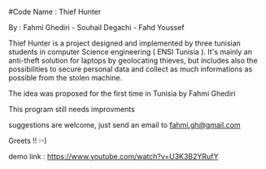 #Code Name : Thief Hunter

By : Fahmi Ghediri - Souhail Degachi - Fahd Youssef

Thief Hunter is a project designed and implemented by three tunisian students in computer Science engineering ( ENSI Tunisia ).
It's mainly an anti-theft solution for laptops by geolocating thieves, but includes also the possibilities to secure personal data
and collect as much informations as possible from the stolen machine. 

The idea was proposed for the first time in Tunisia by Fahmi Ghediri 

This program still needs improvments 

suggestions are welcome, just send an email to  fahmi.gh@gmail.com

Greets !! :-)

demo link :  https://www.youtube.com/watch?v=U3K3B2YRufY